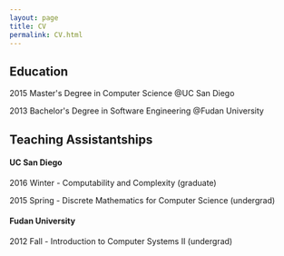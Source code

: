 ```yaml
---
layout: page
title: CV
permalink: CV.html
---
```


## Education

2015 Master's Degree in Computer Science @UC San Diego

2013 Bachelor's Degree in Software Engineering @Fudan University

## Teaching Assistantships

#### UC San Diego

2016 Winter - Computability and Complexity (graduate)

2015 Spring - Discrete Mathematics for Computer Science (undergrad)

#### Fudan University

2012 Fall - Introduction to Computer Systems II (undergrad)